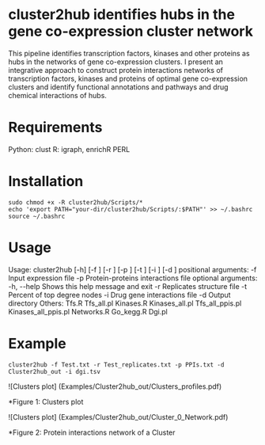 # cluster2hub identifies hubs in the gene co-expression cluster network
This pipeline identifies transcription factors, kinases and other proteins as hubs in the networks of gene co-expression clusters. I present an integrative approach to construct protein interactions networks of transcription factors, kinases and proteins of optimal gene co-expression clusters and identify functional annotations and pathways and drug chemical interactions of hubs.

# Requirements
Python: clust
R: igraph, enrichR
PERL
 
# Installation

```
sudo chmod +x -R cluster2hub/Scripts/*
echo 'export PATH="your-dir/cluster2hub/Scripts/:$PATH"' >> ~/.bashrc
source ~/.bashrc

```
# Usage
Usage: cluster2hub [-h] [-f <file>] [-r <replicates>] [-p <ppis>] [-t <hubs>] [-i <interactions>] [-d <directory>]
positional arguments:
	-f <file>			Input expression file
	-p <ppis>			Protein-proteins interactions file
optional arguments:
	-h, --help			Shows this help message and exit
	-r <replicates>			Replicates structure file
	-t <hubs>			Percent of top degree nodes
	-i <interactions>		Drug gene interactions file
	-d <directory>			Output directory
Others: Tfs.R <directory>
	Tfs_all.pl <directory>
	Kinases.R <directory>
	Kinases_all.pl <directory>
	Tfs_all_ppis.pl <directory> <ppis>
	Kinases_all_ppis.pl <directory> <ppis>
	Networks.R <directory> <hubs>
	Go_kegg.R <directory>
	Dgi.pl <directory> <interactions>

# Example

```
cluster2hub -f Test.txt -r Test_replicates.txt -p PPIs.txt -d Cluster2hub_out -i dgi.tsv

```

![Clusters plot] (Examples/Cluster2hub_out/Clusters_profiles.pdf)

*Figure 1: Clusters plot

![Clusters plot] (Examples/Cluster2hub_out/Cluster_0_Network.pdf)

*Figure 2: Protein interactions network of a Cluster

